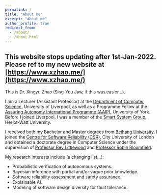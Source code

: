 ```yaml
---
permalink: /
title: "About me"
excerpt: "About me"
author_profile: true
redirect_from: 
  - /about/
  - /about.html
---
```


## This website stops updating after 1st-Jan-2022. Please ref to my new website at [https://www.xzhao.me/](https://www.xzhao.me/)


This is Dr. Xingyu Zhao (Sing-You Jaw, if this was easier...).

I am a Lecturer (Assistant Professor) at the [Department of Computer Science](https://www.liverpool.ac.uk/computer-science/staff/xingyu-zhao/), University of Liverpool, as well as a Programme Fellow at the [Assuring Autonomy International Programme (AAIP)](https://www.york.ac.uk/assuring-autonomy/), University of York. Before I joined Liverpool, I was a member of the [Smart System Group](https://smartsystems.hw.ac.uk/), Heriot-Watt University.

I received both my Bachelor and Master degrees from [Beihang University](https://ev.buaa.edu.cn/). I joined the [Centre for Software Reliability (CSR)](https://www.city.ac.uk/about/schools/mathematics-computer-science-engineering/research/centre-for-software-reliability), City University of London and obtained a doctorate degree in Computer Science under the supervision of [Professor Bev Littlewood](https://www.city.ac.uk/people/academics/bev-littlewood) and [Professor Robin Bloomfield](https://www.city.ac.uk/people/academics/robin-bloomfield).

My research interests include (a changing list...):
* Probabilistic verification of autonomous systems.
* Bayesian inference with partial and/or vague prior knowledge.
* Software reliability assessment and safety assurance.
* Explainable AI.
* Modeling of software design diversity for fault tolerance.

<!--- powered by the [academicpages template](https://github.com/academicpages/academicpages.github.io) and hosted --->
